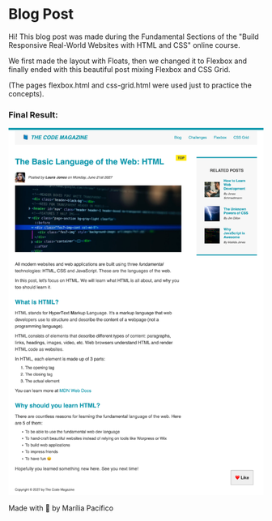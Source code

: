 <h1> Blog Post </h1>

<p> Hi! This blog post was made during the Fundamental Sections of the "Build Responsive Real-World Websites with HTML and CSS" online course. </p>

<p> We first made the layout with Floats, then we changed it to Flexbox and finally ended with this beautiful post mixing Flexbox and CSS Grid. </p>

<p> (The pages flexbox.html and css-grid.html were used just to practice the concepts). </p>

<h3> Final Result: </h3>

<img src="img/final-page.png">

<p> Made with 💖 by Marília Pacífico </p>
